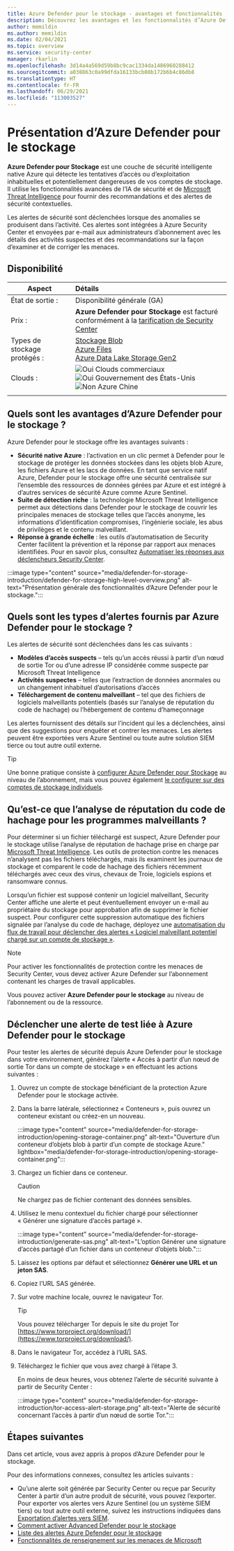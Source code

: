 ```yaml
---
title: Azure Defender pour le stockage - avantages et fonctionnalités
description: Découvrez les avantages et les fonctionnalités d’Azure Defender pour le stockage.
author: memildin
ms.author: memildin
ms.date: 02/04/2021
ms.topic: overview
ms.service: security-center
manager: rkarlin
ms.openlocfilehash: 3d14a4a569d59b8bc9cac1334da1486960288412
ms.sourcegitcommit: a038863c0a99dfda16133bcb08b172b6b4c86db8
ms.translationtype: HT
ms.contentlocale: fr-FR
ms.lasthandoff: 06/29/2021
ms.locfileid: "113003527"
---
```

# <a name="introduction-to-azure-defender-for-storage"></a>Présentation d’Azure Defender pour le stockage

**Azure Defender pour Stockage** est une couche de sécurité intelligente native Azure qui détecte les tentatives d’accès ou d’exploitation inhabituelles et potentiellement dangereuses de vos comptes de stockage. Il utilise les fonctionnalités avancées de l’IA de sécurité et de [Microsoft Threat Intelligence](https://go.microsoft.com/fwlink/?linkid=2128684) pour fournir des recommandations et des alertes de sécurité contextuelles.

Les alertes de sécurité sont déclenchées lorsque des anomalies se produisent dans l’activité. Ces alertes sont intégrées à Azure Security Center et envoyées par e-mail aux administrateurs d’abonnement avec les détails des activités suspectes et des recommandations sur la façon d’examiner et de corriger les menaces.

## <a name="availability"></a>Disponibilité

|Aspect|Détails|
|----|:----|
|État de sortie :|Disponibilité générale (GA)|
|Prix :|**Azure Defender pour Stockage** est facturé conformément à la [tarification de Security Center](https://azure.microsoft.com/pricing/details/security-center/)|
|Types de stockage protégés :|[Stockage Blob](https://azure.microsoft.com/services/storage/blobs/)<br>[Azure Files](../storage/files/storage-files-introduction.md)<br>[Azure Data Lake Storage Gen2](../storage/blobs/data-lake-storage-introduction.md)|
|Clouds :|![Oui](./media/icons/yes-icon.png) Clouds commerciaux<br>![Oui](./media/icons/yes-icon.png) Gouvernement des États-Unis<br>![Non](./media/icons/no-icon.png) Azure Chine|
|||


## <a name="what-are-the-benefits-of-azure-defender-for-storage"></a>Quels sont les avantages d’Azure Defender pour le stockage ?

Azure Defender pour le stockage offre les avantages suivants :

- **Sécurité native Azure** : l’activation en un clic permet à Defender pour le stockage de protéger les données stockées dans les objets blob Azure, les fichiers Azure et les lacs de données. En tant que service natif Azure, Defender pour le stockage offre une sécurité centralisée sur l’ensemble des ressources de données gérées par Azure et est intégré à d’autres services de sécurité Azure comme Azure Sentinel.
- **Suite de détection riche** : la technologie Microsoft Threat Intelligence permet aux détections dans Defender pour le stockage de couvrir les principales menaces de stockage telles que l’accès anonyme, les informations d’identification compromises, l’ingénierie sociale, les abus de privilèges et le contenu malveillant.
- **Réponse à grande échelle** : les outils d’automatisation de Security Center facilitent la prévention et la réponse par rapport aux menaces identifiées. Pour en savoir plus, consultez [Automatiser les réponses aux déclencheurs Security Center](workflow-automation.md).

:::image type="content" source="media/defender-for-storage-introduction/defender-for-storage-high-level-overview.png" alt-text="Présentation générale des fonctionnalités d’Azure Defender pour le stockage.":::


## <a name="what-kind-of-alerts-does-azure-defender-for-storage-provide"></a>Quels sont les types d’alertes fournis par Azure Defender pour le stockage ?

Les alertes de sécurité sont déclenchées dans les cas suivants :

- **Modèles d’accès suspects** – tels qu’un accès réussi à partir d’un nœud de sortie Tor ou d’une adresse IP considérée comme suspecte par Microsoft Threat Intelligence
- **Activités suspectes** – telles que l’extraction de données anormales ou un changement inhabituel d’autorisations d’accès
- **Téléchargement de contenu malveillant** – tel que des fichiers de logiciels malveillants potentiels (basés sur l’analyse de réputation du code de hachage) ou l’hébergement de contenu d’hameçonnage

Les alertes fournissent des détails sur l’incident qui les a déclenchées, ainsi que des suggestions pour enquêter et contrer les menaces. Les alertes peuvent être exportées vers Azure Sentinel ou toute autre solution SIEM tierce ou tout autre outil externe.

> [!TIP]
> Une bonne pratique consiste à [configurer Azure Defender pour Stockage](../storage/common/azure-defender-storage-configure.md?tabs=azure-security-center) au niveau de l’abonnement, mais vous pouvez également [le configurer sur des comptes de stockage individuels](../storage/common/azure-defender-storage-configure.md?tabs=azure-portal).


## <a name="what-is-hash-reputation-analysis-for-malware"></a>Qu’est-ce que l’analyse de réputation du code de hachage pour les programmes malveillants ?

Pour déterminer si un fichier téléchargé est suspect, Azure Defender pour le stockage utilise l’analyse de réputation de hachage prise en charge par [Microsoft Threat Intelligence](https://go.microsoft.com/fwlink/?linkid=2128684). Les outils de protection contre les menaces n’analysent pas les fichiers téléchargés, mais ils examinent les journaux de stockage et comparent le code de hachage des fichiers récemment téléchargés avec ceux des virus, chevaux de Troie, logiciels espions et ransomware connus. 

Lorsqu’un fichier est supposé contenir un logiciel malveillant, Security Center affiche une alerte et peut éventuellement envoyer un e-mail au propriétaire du stockage pour approbation afin de supprimer le fichier suspect. Pour configurer cette suppression automatique des fichiers signalée par l’analyse du code de hachage, déployez une [automatisation du flux de travail pour déclencher des alertes « Logiciel malveillant potentiel chargé sur un compte de stockage »](https://techcommunity.microsoft.com/t5/azure-security-center/how-to-respond-to-potential-malware-uploaded-to-azure-storage/ba-p/1452005).

> [!NOTE]
> Pour activer les fonctionnalités de protection contre les menaces de Security Center, vous devez activer Azure Defender sur l’abonnement contenant les charges de travail applicables.
>
> Vous pouvez activer **Azure Defender pour le stockage** au niveau de l’abonnement ou de la ressource.

## <a name="trigger-a-test-alert-for-azure-defender-for-storage"></a>Déclencher une alerte de test liée à Azure Defender pour le stockage

Pour tester les alertes de sécurité depuis Azure Defender pour le stockage dans votre environnement, générez l’alerte « Accès à partir d’un nœud de sortie Tor dans un compte de stockage » en effectuant les actions suivantes :

1. Ouvrez un compte de stockage bénéficiant de la protection Azure Defender pour le stockage activée.
1. Dans la barre latérale, sélectionnez « Conteneurs », puis ouvrez un conteneur existant ou créez-en un nouveau.

    :::image type="content" source="media/defender-for-storage-introduction/opening-storage-container.png" alt-text="Ouverture d’un conteneur d’objets blob à partir d’un compte de stockage Azure." lightbox="media/defender-for-storage-introduction/opening-storage-container.png":::

1. Chargez un fichier dans ce conteneur.

    > [!CAUTION]
    > Ne chargez pas de fichier contenant des données sensibles.

1. Utilisez le menu contextuel du fichier chargé pour sélectionner « Générer une signature d’accès partagé ».

    :::image type="content" source="media/defender-for-storage-introduction/generate-sas.png" alt-text="L’option Générer une signature d’accès partagé d’un fichier dans un conteneur d’objets blob.":::

1. Laissez les options par défaut et sélectionnez **Générer une URL et un jeton SAS**.

1. Copiez l’URL SAS générée.

1. Sur votre machine locale, ouvrez le navigateur Tor.

    > [!TIP]
    > Vous pouvez télécharger Tor depuis le site du projet Tor [https://www.torproject.org/download/](https://www.torproject.org/download/).

1. Dans le navigateur Tor, accédez à l’URL SAS.

1. Téléchargez le fichier que vous avez chargé à l’étape 3.

    En moins de deux heures, vous obtenez l’alerte de sécurité suivante à partir de Security Center :

    :::image type="content" source="media/defender-for-storage-introduction/tor-access-alert-storage.png" alt-text="Alerte de sécurité concernant l’accès à partir d’un nœud de sortie Tor.":::

## <a name="next-steps"></a>Étapes suivantes

Dans cet article, vous avez appris à propos d’Azure Defender pour le stockage.

Pour des informations connexes, consultez les articles suivants : 

- Qu’une alerte soit générée par Security Center ou reçue par Security Center à partir d’un autre produit de sécurité, vous pouvez l’exporter. Pour exporter vos alertes vers Azure Sentinel (ou un système SIEM tiers) ou tout autre outil externe, suivez les instructions indiquées dans [Exportation d’alertes vers SIEM](continuous-export.md).
- [Comment activer Advanced Defender pour le stockage](../storage/common/azure-defender-storage-configure.md)
- [Liste des alertes Azure Defender pour le stockage](alerts-reference.md#alerts-azurestorage)
- [Fonctionnalités de renseignement sur les menaces de Microsoft](https://go.microsoft.com/fwlink/?linkid=2128684)